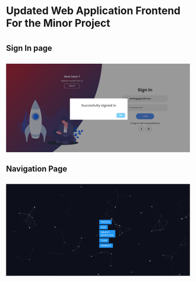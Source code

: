 # Updated Web Application Frontend For the Minor Project<h1>


## Sign In page<h2>
![](https://github.com/ashish807/OCR-and-language-translation/blob/master/Images/Signinpage.png)

## Navigation Page<h2>
![](https://github.com/ashish807/OCR-and-language-translation/blob/master/Images/Navigation.png)
